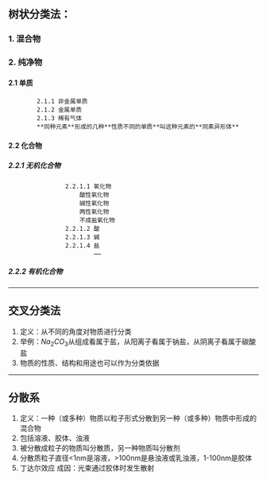 ## 树状分类法：
### 	1. 混合物

### 	2. 纯净物
#### 		2.1 单质
			2.1.1 非金属单质
			2.1.2 金属单质
	 		2.1.3 稀有气体
			**同种元素**形成的几种**性质不同的单质**叫这种元素的**同素异形体**
#### 		2.2 化合物
##### 	 			2.2.1 *无机化合物*
					2.2.1.1 氧化物
						酸性氧化物
		    			碱性氧化物
						两性氧化物
						不成盐氧化物
	    			2.2.1.2 酸
	    			2.2.1.3 碱
	    			2.2.1.4 盐
							……
#####    	    		2.2.2 *有机化合物*
---
## 交叉分类法
1. 定义：从不同的角度对物质进行分类
2. 举例：$Na_2CO_3$从组成看属于盐，从阳离子看属于钠盐，从阴离子看属于碳酸盐
3. 物质的性质、结构和用途也可以作为分类依据
---
## 分散系
1. 定义：一种（或多种）物质以粒子形式分散到另一种（或多种）物质中形成的混合物
2. 包括溶液、胶体、浊液
3. 被分散成粒子的物质叫分散质，另一种物质叫分散剂
4. 分散质粒子直径<1nm是溶液，>100nm是悬浊液或乳浊液，1-100nm是胶体
5. 丁达尔效应
	成因：光束通过胶体时发生散射
	 